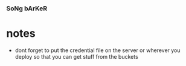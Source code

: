### SoNg bArKeR

# notes
- dont forget to put the credential file on the server or wherever you deploy so that you can get stuff from the buckets
